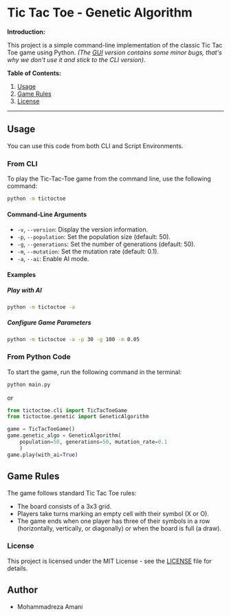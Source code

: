 # Tic Tac Toe - Genetic Algorithm

**Introduction:**

This project is a simple command-line implementation of the classic Tic Tac Toe game using Python. _(The [GUI](./tictoctoe/gui.py) version contains some minor bugs, that's why we don't use it and stick to the CLI version)_.

**Table of Contents:**

1. [Usage](#usage)
2. [Game Rules](#game-rules)
3. [License](#license)

---

## Usage

You can use this code from both CLI and Script Environments.

### From CLI

To play the Tic-Tac-Toe game from the command line, use the following command:

```bash
python -m tictoctoe
```

#### Command-Line Arguments

- `-v`, `--version`: Display the version information.
- `-p`, `--population`: Set the population size (default: 50).
- `-g`, `--generations`: Set the number of generations (default: 50).
- `-m`, `--mutation`: Set the mutation rate (default: 0.1).
- `-a`, `--ai`: Enable AI mode.

#### Examples

##### Play with AI

```bash
python -m tictoctoe -a
```

##### Configure Game Parameters

```bash
python -m tictoctoe -a -p 30 -g 100 -m 0.05
```

### From Python Code

To start the game, run the following command in the terminal:

```bash
python main.py
```

or

```python
from tictoctoe.cli import TicTacToeGame
from tictoctoe.genetic import GeneticAlgorithm

game = TicTacToeGame()
game.genetic_algo = GeneticAlgorithm(
    population=50, generations=50, mutation_rate=0.1
    )
game.play(with_ai=True)
```

## Game Rules

The game follows standard Tic Tac Toe rules:

- The board consists of a 3x3 grid.
- Players take turns marking an empty cell with their symbol (X or O).
- The game ends when one player has three of their symbols in a row (horizontally, vertically, or diagonally) or when the board is full (a draw).

### License

This project is licensed under the MIT License - see the [LICENSE](LICENSE) file for details.

## Author

- Mohammadreza Amani
